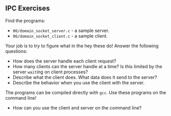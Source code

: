 
## IPC Exercises

Find the programs:

- `06/domain_socket_server.c` - a sample server.
- `06/domain_socket_client.c` - a sample client.

Your job is to try to figure what in the hey these do!
Answer the following questions:

- How does the server handle each client request?
- How many clients can the server handle at a time?
    Is this limited by the server `wait`ing on client processes?
- Describe what the client does.
    What data does it send to the server?
- Describe the behavior when you use the client with the server.

The programs can be compiled directly with `gcc`.
Use these programs on the command line!

- How can you use the client and server on the command line?
